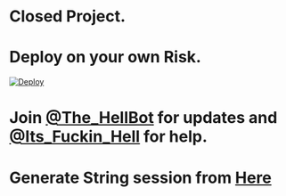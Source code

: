 # Closed Project. 

# Deploy on your own Risk.


[![Deploy](https://www.herokucdn.com/deploy/button.svg)](https://heroku.com/deploy?template=https://github.com/The-HellBot/VcBot)  


# Join [@The_HellBot](https://t.me/the_hellbot) for updates and [@Its_Fuckin_Hell](https://t.me/its_fuckin_hell) for help.


# Generate String session from [Here](https://repl.it/@subinps/getStringName)
